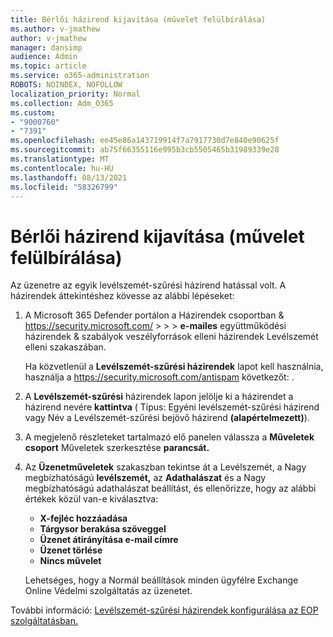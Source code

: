 ```yaml
---
title: Bérlői házirend kijavítása (művelet felülbírálása)
ms.author: v-jmathew
author: v-jmathew
manager: dansimp
audience: Admin
ms.topic: article
ms.service: o365-administration
ROBOTS: NOINDEX, NOFOLLOW
localization_priority: Normal
ms.collection: Adm_O365
ms.custom:
- "9000760"
- "7391"
ms.openlocfilehash: ee45e86a143719914f7a7917730d7e840e90625f
ms.sourcegitcommit: ab75f66355116e995b3cb5505465b31989339e28
ms.translationtype: MT
ms.contentlocale: hu-HU
ms.lasthandoff: 08/13/2021
ms.locfileid: "58326799"
---
```

# <a name="fix-tenant-policy-action-override"></a>Bérlői házirend kijavítása (művelet felülbírálása)

Az üzenetre az egyik levélszemét-szűrési házirend hatással volt. A házirendek áttekintéshez kövesse az alábbi lépéseket:

1. A Microsoft 365 Defender portálon a Házirendek csoportban & <https://security.microsoft.com/>  \>  \>  \> **e-mailes**  együttműködési házirendek & szabályok veszélyforrások elleni házirendek Levélszemét elleni szakaszában.

   Ha közvetlenül a **Levélszemét-szűrési házirendek** lapot kell használnia, használja a <https://security.microsoft.com/antispam> következőt: .

2. A **Levélszemét-szűrési** házirendek lapon jelölje ki a házirendet a házirend nevére **kattintva** ( Típus: Egyéni levélszemét-szűrési házirend vagy Név a Levélszemét-szűrési bejövő házirend **(alapértelmezett)**).  
3. A megjelenő részleteket tartalmazó elő panelen válassza a **Műveletek csoport** Műveletek szerkesztése **parancsát.**
4. Az **Üzenetműveletek** szakaszban tekintse át a Levélszemét,  a Nagy megbízhatóságú **levélszemét,** az **Adathalászat** és a Nagy megbízhatóságú adathalászat beállítást, és ellenőrizze, hogy az alábbi értékek közül van-e kiválasztva: 
   - **X-fejléc hozzáadása**
   - **Tárgysor berakása szöveggel**
   - **Üzenet átirányítása e-mail címre**
   - **Üzenet törlése**
   - **Nincs művelet**

   Lehetséges, hogy a  Normál beállítások minden ügyfélre Exchange Online Védelmi szolgáltatás az üzenetet.

További információ: [Levélszemét-szűrési házirendek konfigurálása az EOP szolgáltatásban.](https://docs.microsoft.com/microsoft-365/security/office-365-security/configure-your-spam-filter-policies)
